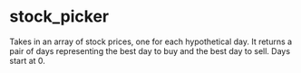 # stock_picker
Takes in an array of stock prices, one for each hypothetical day. It returns a pair of days representing the best day to buy and the best day to sell. Days start at 0.
